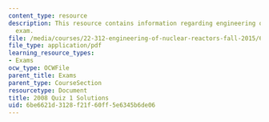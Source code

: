```yaml
---
content_type: resource
description: This resource contains information regarding engineering of nuclear reactors
  exam.
file: /media/courses/22-312-engineering-of-nuclear-reactors-fall-2015/6be6621d3128f21f60ff5e6345b6de06_MIT22_312F15_quiz1_2008Sol.pdf
file_type: application/pdf
learning_resource_types:
- Exams
ocw_type: OCWFile
parent_title: Exams
parent_type: CourseSection
resourcetype: Document
title: 2008 Quiz 1 Solutions
uid: 6be6621d-3128-f21f-60ff-5e6345b6de06
---
```

